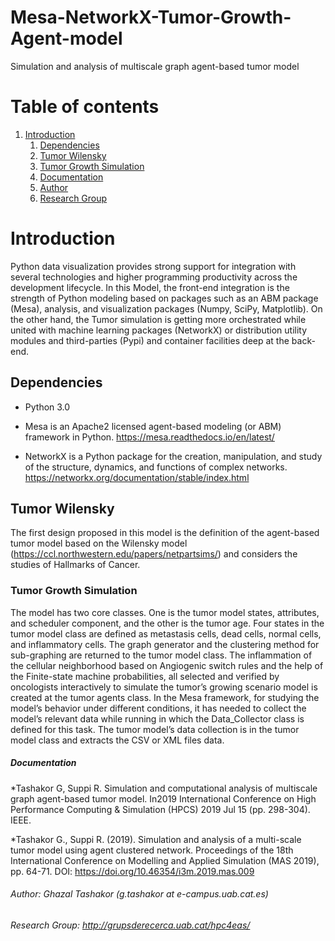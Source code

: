 # Mesa-NetworkX-Tumor-Growth-Agent-model
Simulation and analysis of multiscale graph agent-based tumor model
# Table of contents
1. [Introduction](#introduction)
	1. [Dependencies](#Mesa)
	2. [Tumor Wilensky](#Tumor1)
	3. [Tumor Growth Simulation](#Tumor2)
	4. [Documentation](#ref_doc)
	5. [Author](#ref_Aut)
	6. [Research Group](#res_G)
     
        
# Introduction <a name="introduction"></a>
Python data visualization provides strong support for integration with several technologies and higher programming productivity across the development lifecycle.
In this Model, the front-end integration is the strength of Python modeling based on packages such as an ABM package (Mesa), analysis, and visualization packages (Numpy, SciPy, Matplotlib).
On the other hand, the Tumor simulation is getting more orchestrated while united with machine learning packages (NetworkX) or distribution utility modules and third-parties (Pypi) and container facilities deep at the back-end.

## Dependencies<a name="Mesa"></a>

* Python 3.0 
* Mesa is an Apache2 licensed agent-based modeling (or ABM) framework in Python.
https://mesa.readthedocs.io/en/latest/

* NetworkX is a Python package for the creation, manipulation, and study of the structure, dynamics, and functions of complex networks.
https://networkx.org/documentation/stable/index.html

## Tumor Wilensky<a name="Tumor1"></a>

The first design proposed in this model is the definition of the agent-based tumor model based on the Wilensky model (https://ccl.northwestern.edu/papers/netpartsims/) and considers the studies of Hallmarks of Cancer.

### Tumor Growth Simulation<a name="Tumor2"></a>

The model has two core classes. One is the tumor model states, attributes, and scheduler component, and the other is the tumor age.
Four states in the tumor model class are defined as metastasis cells, dead cells, normal cells, and inflammatory cells.
The graph generator and the clustering method for sub-graphing are returned to the tumor model class.
The inflammation of the cellular neighborhood based on Angiogenic switch rules and the help of the Finite-state machine probabilities, all selected and verified by oncologists interactively to simulate the tumor’s growing scenario model is created at the tumor agents class.
In the Mesa framework, for studying the model’s behavior under different conditions, it has needed to collect the model’s relevant data while running in which the Data_Collector class is defined for this task. The tumor model’s data collection is in the tumor model class and extracts the CSV or XML files data.  

##### Documentation <a name="ref_doc"></a>

*Tashakor G, Suppi R. Simulation and computational analysis of multiscale graph agent-based tumor model. In2019 International Conference on High Performance Computing & Simulation (HPCS) 2019 Jul 15 (pp. 298-304). IEEE.

*Tashakor G., Suppi R. (2019). Simulation and analysis of a multi-scale tumor model using agent clustered network. Proceedings of the 18th International Conference on Modelling and Applied Simulation (MAS 2019), pp. 64-71. DOI: https://doi.org/10.46354/i3m.2019.mas.009

###### Author: Ghazal Tashakor (g.tashakor at e-campus.uab.cat.es) <a name="ref_Aut"></a>
###### Research Group: http://grupsderecerca.uab.cat/hpc4eas/ <a name="res_G"></a>

